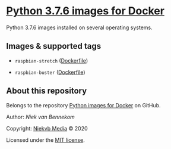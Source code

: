 # [Python 3.7.6 images for Docker](https://hub.docker.com/r/niekvb/python-3.7.6 "View on Docker Hub")

Python 3.7.6 images installed on several operating systems.



## Images & supported tags

- `raspbian-stretch` ([Dockerfile](https://github.com/niekvb/docker-python/blob/master/3.7.6/raspbian-stretch.dockerfile "View dockerfile"))

- `raspbian-buster` ([Dockerfile](https://github.com/niekvb/docker-python/blob/master/3.7.6/raspbian-buster.dockerfile "View dockerfile"))



## About this repository

Belongs to the repository [Python images for Docker](https://github.com/niekvb/docker-python "View on GitHub") on GitHub.

Author: *Niek van Bennekom*

Copyright: [Niekvb Media](https://www.niekvb.com/ "Go to website") © 2020

Licensed under the [MIT license](https://github.com/niekvb/docker-python/blob/master/LICENSE "View license").
